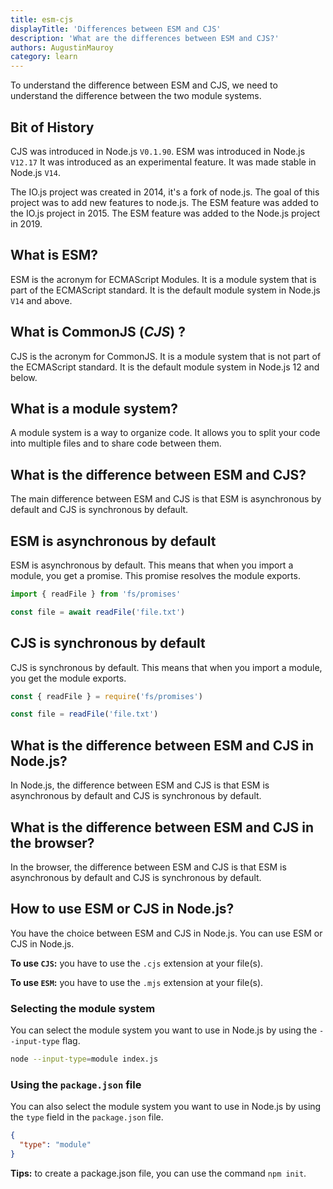 ```yaml
---
title: esm-cjs
displayTitle: 'Differences between ESM and CJS'
description: 'What are the differences between ESM and CJS?'
authors: AugustinMauroy
category: learn
---
```


To understand the difference between ESM and CJS, we need to understand the difference between the two module systems.

## Bit of History

CJS was introduced in Node.js `V0.1.90`. ESM was introduced in Node.js `V12.17` It was introduced as an experimental feature. It was made stable in Node.js `V14`.

The IO.js project was created in 2014, it's a fork of node.js. The goal of this project was to add new features to node.js. The ESM feature was added to the IO.js project in 2015. The ESM feature was added to the Node.js project in 2019.

## What is ESM?

ESM is the acronym for ECMAScript Modules. It is a module system that is part of the ECMAScript standard. It is the default module system in Node.js `V14` and above.

## What is CommonJS (_CJS_) ?

CJS is the acronym for CommonJS. It is a module system that is not part of the ECMAScript standard. It is the default module system in Node.js 12 and below.

## What is a module system?

A module system is a way to organize code. It allows you to split your code into multiple files and to share code between them.

## What is the difference between ESM and CJS?

The main difference between ESM and CJS is that ESM is asynchronous by default and CJS is synchronous by default.

## ESM is asynchronous by default

ESM is asynchronous by default. This means that when you import a module, you get a promise. This promise resolves the module exports.

```js
import { readFile } from 'fs/promises'

const file = await readFile('file.txt')
```

## CJS is synchronous by default

CJS is synchronous by default. This means that when you import a module, you get the module exports.

```js
const { readFile } = require('fs/promises')

const file = readFile('file.txt')
```

## What is the difference between ESM and CJS in Node.js?

In Node.js, the difference between ESM and CJS is that ESM is asynchronous by default and CJS is synchronous by default.

## What is the difference between ESM and CJS in the browser?

In the browser, the difference between ESM and CJS is that ESM is asynchronous by default and CJS is synchronous by default.

## How to use ESM or CJS in Node.js?

You have the choice between ESM and CJS in Node.js. You can use ESM or CJS in Node.js.

**To use `CJS`:** you have to use the `.cjs` extension at your file(s).

**To use `ESM`:** you have to use the `.mjs` extension at your file(s).

### Selecting the module system

You can select the module system you want to use in Node.js by using the `--input-type` flag.

```bash
node --input-type=module index.js
```

### Using the `package.json` file

You can also select the module system you want to use in Node.js by using the `type` field in the `package.json` file.

```json
{
  "type": "module"
}
```

**Tips:** to create a package.json file, you can use the command `npm init`.
